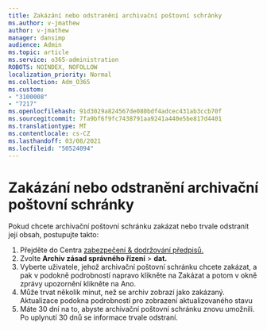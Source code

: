 ```yaml
---
title: Zakázání nebo odstranění archivační poštovní schránky
ms.author: v-jmathew
author: v-jmathew
manager: dansimp
audience: Admin
ms.topic: article
ms.service: o365-administration
ROBOTS: NOINDEX, NOFOLLOW
localization_priority: Normal
ms.collection: Adm_O365
ms.custom:
- "3100008"
- "7217"
ms.openlocfilehash: 91d3029a824567de080bdf4adcec431ab3ccb70f
ms.sourcegitcommit: 7fa9bf6f9fc7438791aa9241a440e5be817d4401
ms.translationtype: MT
ms.contentlocale: cs-CZ
ms.lasthandoff: 03/08/2021
ms.locfileid: "50524094"
---
```

# <a name="disable-or-delete-an-archive-mailbox"></a>Zakázání nebo odstranění archivační poštovní schránky

Pokud chcete archivační poštovní schránku zakázat nebo trvale odstranit její obsah, postupujte takto:

1. Přejděte do Centra [zabezpečení & dodržování předpisů.]( https://go.microsoft.com/fwlink/p/?linkid=2077143)
2. Zvolte **Archiv zásad správného řízení**  >  **dat.**
3. Vyberte uživatele, jehož archivační poštovní schránku chcete zakázat, a  pak v  podokně podrobností napravo klikněte na Zakázat a potom v okně zprávy upozornění klikněte na Ano.
4. Může trvat několik minut, než se archiv zobrazí jako zakázaný. Aktualizace podokna podrobností pro zobrazení aktualizovaného stavu
5. Máte 30 dní na to, abyste archivační poštovní schránku znovu umožnili. Po uplynutí 30 dnů se informace trvale odstraní.
